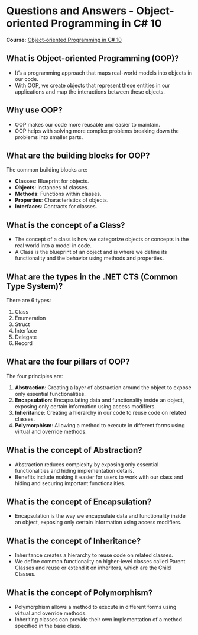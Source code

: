 # Questions and Answers - Object-oriented Programming in C# 10

**Course:** [Object-oriented Programming in C# 10](https://app.pluralsight.com/library/courses/c-sharp-10-object-oriented-programming/table-of-contents)

## What is Object-oriented Programming (OOP)?
- It’s a programming approach that maps real-world models into objects in our code.
- With OOP, we create objects that represent these entities in our applications and map the interactions between these objects.

## Why use OOP?
- OOP makes our code more reusable and easier to maintain.
- OOP helps with solving more complex problems breaking down the problems into smaller parts.

## What are the building blocks for OOP?
The common building blocks are:
- **Classes**: Blueprint for objects.
- **Objects**: Instances of classes.
- **Methods**: Functions within classes.
- **Properties**: Characteristics of objects.
- **Interfaces**: Contracts for classes.

## What is the concept of a Class?
- The concept of a class is how we categorize objects or concepts in the real world into a model in code.
- A Class is the blueprint of an object and is where we define its functionality and the behavior using methods and properties.

## What are the types in the .NET CTS (Common Type System)?
There are 6 types: 
1. Class
2. Enumeration
3. Struct
4. Interface
5. Delegate
6. Record

## What are the four pillars of OOP?
The four principles are:
1. **Abstraction**: Creating a layer of abstraction around the object to expose only essential functionalities.
2. **Encapsulation**: Encapsulating data and functionality inside an object, exposing only certain information using access modifiers.
3. **Inheritance**: Creating a hierarchy in our code to reuse code on related classes.
4. **Polymorphism**: Allowing a method to execute in different forms using virtual and override methods.

## What is the concept of Abstraction?
- Abstraction reduces complexity by exposing only essential functionalities and hiding implementation details.
- Benefits include making it easier for users to work with our class and hiding and securing important functionalities.

## What is the concept of Encapsulation?
- Encapsulation is the way we encapsulate data and functionality inside an object, exposing only certain information using access modifiers.

## What is the concept of Inheritance?
- Inheritance creates a hierarchy to reuse code on related classes.
- We define common functionality on higher-level classes called Parent Classes and reuse or extend it on inheritors, which are the Child Classes.

## What is the concept of Polymorphism?
- Polymorphism allows a method to execute in different forms using virtual and override methods.
- Inheriting classes can provide their own implementation of a method specified in the base class.
